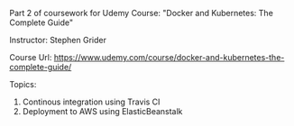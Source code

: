 Part 2 of coursework for Udemy Course: "Docker and Kubernetes: The Complete Guide"

Instructor: Stephen Grider

Course Url: https://www.udemy.com/course/docker-and-kubernetes-the-complete-guide/

Topics:
  1. Continous integration using Travis CI
  2. Deployment to AWS using ElasticBeanstalk
